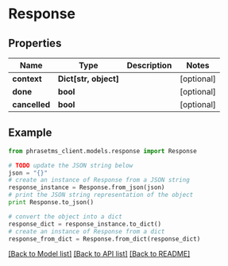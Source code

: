 # Response

## Properties

| Name          | Type                  | Description | Notes      |
| ------------- | --------------------- | ----------- | ---------- |
| **context**   | **Dict[str, object]** |             | [optional] |
| **done**      | **bool**              |             | [optional] |
| **cancelled** | **bool**              |             | [optional] |

## Example

```python
from phrasetms_client.models.response import Response

# TODO update the JSON string below
json = "{}"
# create an instance of Response from a JSON string
response_instance = Response.from_json(json)
# print the JSON string representation of the object
print Response.to_json()

# convert the object into a dict
response_dict = response_instance.to_dict()
# create an instance of Response from a dict
response_from_dict = Response.from_dict(response_dict)
```

[[Back to Model list]](../README.md#documentation-for-models) [[Back to API list]](../README.md#documentation-for-api-endpoints) [[Back to README]](../README.md)
